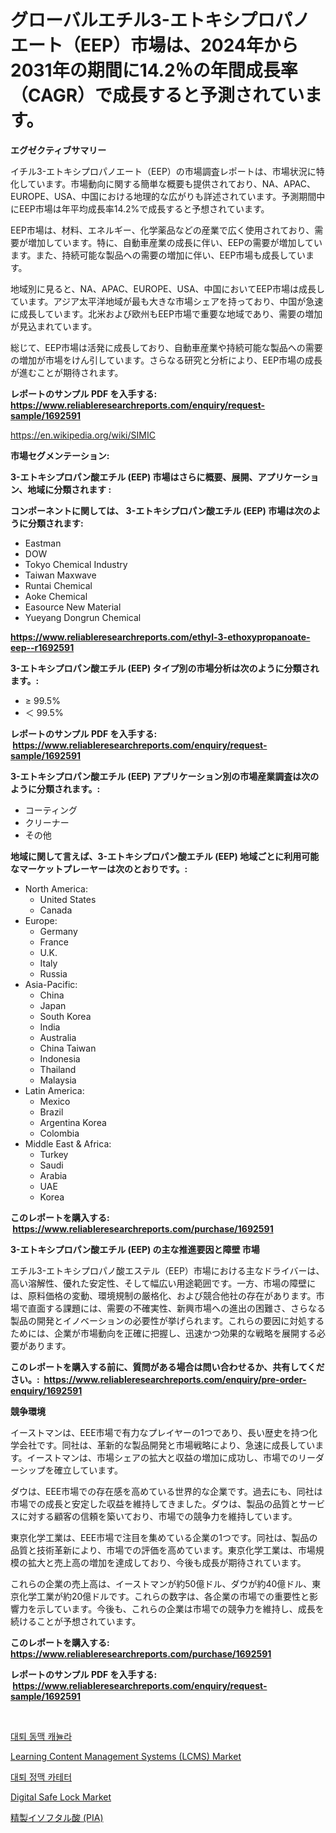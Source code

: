 <p><h1>グローバルエチル3-エトキシプロパノエート（EEP）市場は、2024年から2031年の期間に14.2％の年間成長率（CAGR）で成長すると予測されています。</h1></p><p><strong>エグゼクティブサマリー</strong></p>
<p><p>イチル3-エトキシプロパノエート（EEP）の市場調査レポートは、市場状況に特化しています。市場動向に関する簡単な概要も提供されており、NA、APAC、EUROPE、USA、中国における地理的な広がりも詳述されています。予測期間中にEEP市場は年平均成長率14.2%で成長すると予想されています。</p><p>EEP市場は、材料、エネルギー、化学薬品などの産業で広く使用されており、需要が増加しています。特に、自動車産業の成長に伴い、EEPの需要が増加しています。また、持続可能な製品への需要の増加に伴い、EEP市場も成長しています。</p><p>地域別に見ると、NA、APAC、EUROPE、USA、中国においてEEP市場は成長しています。アジア太平洋地域が最も大きな市場シェアを持っており、中国が急速に成長しています。北米および欧州もEEP市場で重要な地域であり、需要の増加が見込まれています。</p><p>総じて、EEP市場は活発に成長しており、自動車産業や持続可能な製品への需要の増加が市場をけん引しています。さらなる研究と分析により、EEP市場の成長が進むことが期待されます。</p></p>
<p><strong>レポートのサンプル PDF を入手する: <a href="https://www.reliableresearchreports.com/enquiry/request-sample/1692591">https://www.reliableresearchreports.com/enquiry/request-sample/1692591</a></strong></p>
<p><a href="https://en.wikipedia.org/wiki/SIMIC">https://en.wikipedia.org/wiki/SIMIC</a></p>
<p><strong>市場セグメンテーション:</strong></p>
<p><strong> 3-エトキシプロパン酸エチル (EEP) 市場はさらに概要、展開、アプリケーション、地域に分類されます :</strong></p>
<p><strong>コンポーネントに関しては、 3-エトキシプロパン酸エチル (EEP) 市場は次のように分類されます: &nbsp;</strong></p>
<p><ul><li>Eastman</li><li>DOW</li><li>Tokyo Chemical Industry</li><li>Taiwan Maxwave</li><li>Runtai Chemical</li><li>Aoke Chemical</li><li>Easource New Material</li><li>Yueyang Dongrun Chemical</li></ul></p>
<p><strong><a href="https://www.reliableresearchreports.com/ethyl-3-ethoxypropanoate-eep--r1692591">https://www.reliableresearchreports.com/ethyl-3-ethoxypropanoate-eep--r1692591</a></strong></p>
<p><strong> 3-エトキシプロパン酸エチル (EEP) タイプ別の市場分析は次のように分類されます。:</strong></p>
<p><ul><li>≥ 99.5%</li><li>＜ 99.5%</li></ul></p>
<p><strong>レポートのサンプル PDF を入手する: &nbsp;<a href="https://www.reliableresearchreports.com/enquiry/request-sample/1692591">https://www.reliableresearchreports.com/enquiry/request-sample/1692591</a></strong></p>
<p><strong> 3-エトキシプロパン酸エチル (EEP) アプリケーション別の市場産業調査は次のように分類されます。:</strong></p>
<p><ul><li>コーティング</li><li>クリーナー</li><li>その他</li></ul></p>
<p><strong>地域に関して言えば、3-エトキシプロパン酸エチル (EEP) 地域ごとに利用可能なマーケットプレーヤーは次のとおりです。:</strong></p>
<p><ul>
    <li>
        North America:
        <ul>
            <li>United States</li>
            <li>Canada</li>
        </ul>
    </li>
    <li>
        Europe:
        <ul>
            <li>Germany</li>
            <li>France</li>
            <li>U.K.</li>
            <li>Italy</li>
            <li>Russia</li>
        </ul>
    </li>
    <li>
        Asia-Pacific:
        <ul>
            <li>China</li>
            <li>Japan</li>
            <li>South Korea</li>
            <li>India</li>
            <li>Australia</li>
            <li>China Taiwan</li>
            <li>Indonesia</li>
            <li>Thailand</li>
            <li>Malaysia</li>
        </ul>
    </li>
    <li>
        Latin America:
        <ul>
            <li>Mexico</li>
            <li>Brazil</li>
            <li>Argentina Korea</li>
            <li>Colombia</li>
        </ul>
    </li>
    <li>
        Middle East & Africa:
        <ul>
            <li>Turkey</li>
            <li>Saudi</li>
            <li>Arabia</li>
            <li>UAE</li>
            <li>Korea</li>
        </ul>
    </li>
    </ul></p>
<p><strong>このレポートを購入する: &nbsp;<a href="https://www.reliableresearchreports.com/purchase/1692591">https://www.reliableresearchreports.com/purchase/1692591</a></strong></p>
<p><strong>3-エトキシプロパン酸エチル (EEP) の主な推進要因と障壁 市場</strong></p>
<p><p>エチル3-エトキシプロパノ酸エステル（EEP）市場における主なドライバーは、高い溶解性、優れた安定性、そして幅広い用途範囲です。一方、市場の障壁には、原料価格の変動、環境規制の厳格化、および競合他社の存在があります。市場で直面する課題には、需要の不確実性、新興市場への進出の困難さ、さらなる製品の開発とイノベーションの必要性が挙げられます。これらの要因に対処するためには、企業が市場動向を正確に把握し、迅速かつ効果的な戦略を展開する必要があります。</p></p>
<p><strong>このレポートを購入する前に、質問がある場合は問い合わせるか、共有してください。:&nbsp; <a href="https://www.reliableresearchreports.com/enquiry/pre-order-enquiry/1692591">https://www.reliableresearchreports.com/enquiry/pre-order-enquiry/1692591</a></strong></p>
<p><strong>競争環境</strong></p>
<p><p>イーストマンは、EEE市場で有力なプレイヤーの1つであり、長い歴史を持つ化学会社です。同社は、革新的な製品開発と市場戦略により、急速に成長しています。イーストマンは、市場シェアの拡大と収益の増加に成功し、市場でのリーダーシップを確立しています。</p><p>ダウは、EEE市場での存在感を高めている世界的な企業です。過去にも、同社は市場での成長と安定した収益を維持してきました。ダウは、製品の品質とサービスに対する顧客の信頼を築いており、市場での競争力を維持しています。</p><p>東京化学工業は、EEE市場で注目を集めている企業の1つです。同社は、製品の品質と技術革新により、市場での評価を高めています。東京化学工業は、市場規模の拡大と売上高の増加を達成しており、今後も成長が期待されています。</p><p>これらの企業の売上高は、イーストマンが約50億ドル、ダウが約40億ドル、東京化学工業が約20億ドルです。これらの数字は、各企業の市場での重要性と影響力を示しています。今後も、これらの企業は市場での競争力を維持し、成長を続けることが予想されています。</p></p>
<p><strong>このレポートを購入する: &nbsp; <a href="https://www.reliableresearchreports.com/purchase/1692591">https://www.reliableresearchreports.com/purchase/1692591</a></strong></p>
<p><strong>レポートのサンプル PDF を入手する: &nbsp;<a href="https://www.reliableresearchreports.com/enquiry/request-sample/1692591">https://www.reliableresearchreports.com/enquiry/request-sample/1692591</a></strong><strong></strong></p>
<p>&nbsp;</p>
<p><p><a href="https://github.com/jimahmed0511/Market-Research-Report-List-1/blob/main/5306666177256.md">대퇴 동맥 캐뉼라</a></p><p><a href="https://www.linkedin.com/pulse/learning-content-management-systems-lcms-market-research-kcmcf?trackingId=CWBR9A1%2FE2q152SMM7wvng%3D%3D">Learning Content Management Systems (LCMS) Market</a></p><p><a href="https://github.com/rustymarie2024/Market-Research-Report-List-1/blob/main/1652144177255.md">대퇴 정맥 카테터</a></p><p><a href="https://github.com/LaceyZemlak1/Market-Research-Report-List-1/blob/main/digital-safe-lock-market.md">Digital Safe Lock Market</a></p><p><a href="https://github.com/roulaayoub-saad/Market-Research-Report-List-2/blob/main/2725882164286.md">精製イソフタル酸 (PIA)</a></p></p>
